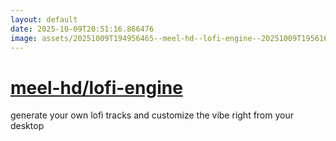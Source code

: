 ```yaml
---
layout: default
date: 2025-10-09T20:51:16.866476
image: assets/20251009T194956465--meel-hd--lofi-engine--20251009T195616810--cropped.png
---
```


# [meel-hd/lofi-engine](https://github.com/meel-hd/lofi-engine)

generate your own lofi tracks and customize the vibe right from your desktop
